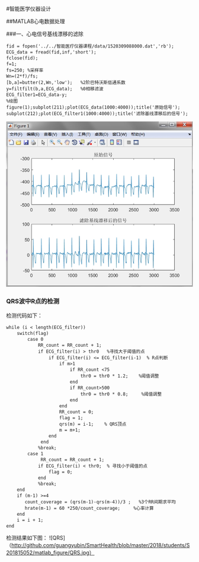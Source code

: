 #智能医学仪器设计

##MATLAB心电数据处理

###一、心电信号基线漂移的滤除
	
	fid = fopen('../../智能医疗仪器课程/data/1520309088000.dat','rb');
	ECG_data = fread(fid,inf,'short');
	fclose(fid);
	f=1;
	fs=250; %采样率
	Wn=(2*f)/fs;
	[b,a]=butter(2,Wn,'low');   %2阶巴特沃斯低通系数
	y=filtfilt(b,a,ECG_data);   %0相移滤波
	ECG_filter1=ECG_data-y;          
	%绘图
	figure(1);subplot(211);plot(ECG_data(1000:4000));title('原始信号');
	subplot(212);plot(ECG_filter1(1000:4000));title('滤除基线漂移后的信号');
![ECG_filter1](https://github.com/guangyubin/SmartHealth/blob/master/2018/students/S201815052/matlab_figure/ECG_filter1.jpg)

### QRS波中R点的检测
检测代码如下：

	while (i < length(ECG_filter))
		switch(flag)
			case 0
				RR_count = RR_count + 1;
				if ECG_filter(i) > thr0   %寻找大于阈值的点
					if ECG_filter(i) <= ECG_filter(i-1)  % R点判断
						if m>1
							if RR_count <75
								thr0 = thr0 * 1.2;    %阈值调整
							end
							if RR_count>500
								thr0 = thr0 * 0.8;     %阈值调整
							end
						end
						RR_count = 0;
						flag = 1;
						qrs(m) = i-1;    % QRS顶点
						m = m+1;
					end          
				 end
				%break;          
			case 1
				 RR_count = RR_count + 1;
				if ECG_filter(i) < thr0;  % 寻找小于阈值的点
					flag = 0;                
				end
				%break;
		end
		if (m-1) >=4
		   count_coverage = (qrs(m-1)-qrs(m-4))/3 ;   %3个RR间期求平均
		   hrate(m-1) = 60 *250/count_coverage;     %心率计算
		end
		i = i + 1;
	end

检测结果如下图：
![QRS]（http://github.com/guangyubin/SmartHealth/blob/master/2018/students/S201815052/matlab_figure/QRS.jpg）
